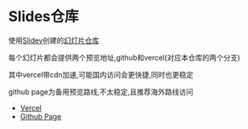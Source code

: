 # Slides仓库

使用[Slidev](https://github.com/slidevjs/slidev)创建的[幻灯片仓库](https://github.com/open17/slides/tree/main)

每个幻灯片都会提供两个预览地址,github和vercel(对应本仓库的两个分支)

其中vercel带cdn加速,可能国内访问会更快捷,同时也更稳定

github page为备用预览路线,不太稳定,且推荐海外路线访问

- [Vercel](https://slides.open17.vip/)
- [Github Page](https://open17.github.io/slides/)

<!-- start -->


<!-- end -->

